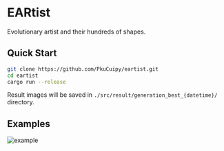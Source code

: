 # EARtist
Evolutionary artist and their hundreds of shapes.

## Quick Start
```bash
git clone https://github.com/PkuCuipy/eartist.git
cd eartist
cargo run --release
```

Result images will be saved in `./src/result/generation_best_{datetime}/` directory.

## Examples
![example](https://pkucuipy.github.io/homepage-images/eartist-example.png)
